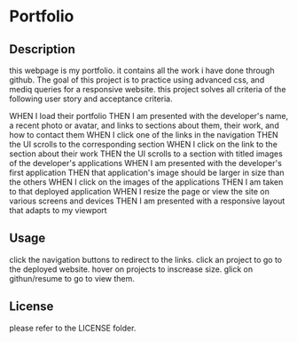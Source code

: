 # Portfolio

## Description
this webpage is my portfolio. it contains all the work i have done through github. The goal of this project is to practice using advanced css, and mediq queries for a responsive website. this project solves all criteria of the following user story and acceptance criteria.

WHEN I load their portfolio
THEN I am presented with the developer's name, a recent photo or avatar, and links to sections about them, their work, and how to contact them
WHEN I click one of the links in the navigation
THEN the UI scrolls to the corresponding section
WHEN I click on the link to the section about their work
THEN the UI scrolls to a section with titled images of the developer's applications
WHEN I am presented with the developer's first application
THEN that application's image should be larger in size than the others
WHEN I click on the images of the applications
THEN I am taken to that deployed application
WHEN I resize the page or view the site on various screens and devices
THEN I am presented with a responsive layout that adapts to my viewport


## Usage
click the navigation buttons to redirect to the links.
click an project to go to the deployed website.
hover on projects to inscrease size.
glick on githun/resume to go to view them.

## License
please refer to the LICENSE folder.
